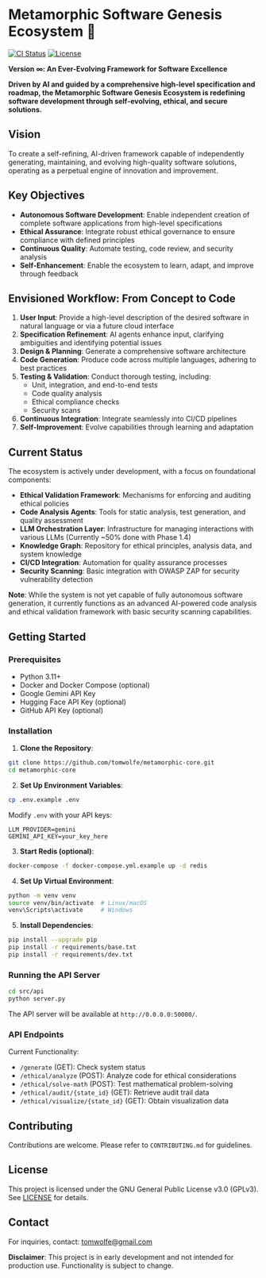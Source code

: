 # Metamorphic Software Genesis Ecosystem 🚀

[![CI Status](https://github.com/tomwolfe/metamorphic-core/actions/workflows/ci.yml/badge.svg)](https://github.com/tomwolfe/metamorphic-core/actions/workflows/ci.yml)
[![License](https://img.shields.io/badge/License-GPLv3-blue.svg)](LICENSE)

**Version ∞: An Ever-Evolving Framework for Software Excellence**

**Driven by AI and guided by a comprehensive high-level specification and roadmap, the Metamorphic Software Genesis Ecosystem is redefining software development through self-evolving, ethical, and secure solutions.**

## Vision

To create a self-refining, AI-driven framework capable of independently generating, maintaining, and evolving high-quality software solutions, operating as a perpetual engine of innovation and improvement.

## Key Objectives

- **Autonomous Software Development**: Enable independent creation of complete software applications from high-level specifications
- **Ethical Assurance**: Integrate robust ethical governance to ensure compliance with defined principles
- **Continuous Quality**: Automate testing, code review, and security analysis
- **Self-Enhancement**: Enable the ecosystem to learn, adapt, and improve through feedback

## Envisioned Workflow: From Concept to Code

1. **User Input**: Provide a high-level description of the desired software in natural language or via a future cloud interface
2. **Specification Refinement**: AI agents enhance input, clarifying ambiguities and identifying potential issues
3. **Design & Planning**: Generate a comprehensive software architecture
4. **Code Generation**: Produce code across multiple languages, adhering to best practices
5. **Testing & Validation**: Conduct thorough testing, including:
   - Unit, integration, and end-to-end tests
   - Code quality analysis
   - Ethical compliance checks
   - Security scans
6. **Continuous Integration**: Integrate seamlessly into CI/CD pipelines
7. **Self-Improvement**: Evolve capabilities through learning and adaptation

## Current Status

The ecosystem is actively under development, with a focus on foundational components:

- **Ethical Validation Framework**: Mechanisms for enforcing and auditing ethical policies
- **Code Analysis Agents**: Tools for static analysis, test generation, and quality assessment
- **LLM Orchestration Layer**: Infrastructure for managing interactions with various LLMs (Currently ~50% done with Phase 1.4)
- **Knowledge Graph**: Repository for ethical principles, analysis data, and system knowledge
- **CI/CD Integration**: Automation for quality assurance processes
- **Security Scanning**: Basic integration with OWASP ZAP for security vulnerability detection

**Note**: While the system is not yet capable of fully autonomous software generation, it currently functions as an advanced AI-powered code analysis and ethical validation framework with basic security scanning capabilities.

## Getting Started

### Prerequisites

- Python 3.11+
- Docker and Docker Compose (optional)
- Google Gemini API Key
- Hugging Face API Key (optional)
- GitHub API Key (optional)

### Installation

1. **Clone the Repository**:
```bash
git clone https://github.com/tomwolfe/metamorphic-core.git
cd metamorphic-core
```

2. **Set Up Environment Variables**:
```bash
cp .env.example .env
```
Modify `.env` with your API keys:
```env
LLM_PROVIDER=gemini
GEMINI_API_KEY=your_key_here
```

3. **Start Redis (optional)**:
```bash
docker-compose -f docker-compose.yml.example up -d redis
```

4. **Set Up Virtual Environment**:
```bash
python -m venv venv
source venv/bin/activate  # Linux/macOS
venv\Scripts\activate     # Windows
```

5. **Install Dependencies**:
```bash
pip install --upgrade pip
pip install -r requirements/base.txt
pip install -r requirements/dev.txt
```

### Running the API Server

```bash
cd src/api
python server.py
```

The API server will be available at `http://0.0.0.0:50000/`.

### API Endpoints

Current Functionality:

- `/generate` (GET): Check system status
- `/ethical/analyze` (POST): Analyze code for ethical considerations
- `/ethical/solve-math` (POST): Test mathematical problem-solving
- `/ethical/audit/{state_id}` (GET): Retrieve audit trail data
- `/ethical/visualize/{state_id}` (GET): Obtain visualization data

## Contributing

Contributions are welcome. Please refer to `CONTRIBUTING.md` for guidelines.

## License

This project is licensed under the GNU General Public License v3.0 (GPLv3). See [LICENSE](LICENSE) for details.

## Contact

For inquiries, contact: tomwolfe@gmail.com

**Disclaimer**: This project is in early development and not intended for production use. Functionality is subject to change.
